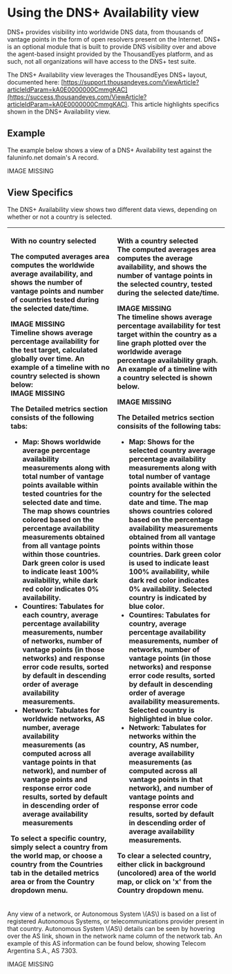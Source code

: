 # Using the DNS+ Availability view

DNS+ provides visibility into worldwide DNS data, from thousands of vantage points in the form of open resolvers present on the Internet.  DNS+ is an optional module that is built to provide DNS visibility over and above the agent-based insight provided by the ThousandEyes platform, and as such, not all organizations will have access to the DNS+ test suite.  

The DNS+ Availability view leverages the ThousandEyes DNS+ layout, documented here: [https://support.thousandeyes.com/ViewArticle?articleIdParam=kA0E0000000CmmgKAC](https://success.thousandeyes.com/ViewArticle?articleIdParam=kA0E0000000CmmgKAC).  This article highlights specifics shown in the DNS+ Availability view.

## Example

The example below shows a view of a DNS+ Availability test against the faluninfo.net domain's A record.

IMAGE MISSING

## View Specifics

The DNS+ Availability view shows two different data views, depending on whether or not a country is selected.

<table>
  <thead>
    <tr>
      <th style="text-align:left">
        <p>With no country selected</p>
        <p>The computed averages area computes the worldwide average availability,
          and shows the number of vantage points and number of countries tested during
          the selected date/time.</p>
        <p>IMAGE MISSING
          <br />Timeline shows average percentage availability for the test target, calculated
          globally over time. An example of a timeline with no country selected is
          shown below:
          <br />IMAGE MISSING</p>
        <p>The Detailed metrics section consists of the following tabs:</p>
        <ul>
          <li>Map: Shows worldwide average percentage availability measurements along
            with total number of vantage points available within tested countries for
            the selected date and time. The map shows countries colored based on the
            percentage availability measurements obtained from all vantage points within
            those countries. Dark green color is used to indicate least 100% availability,
            while dark red color indicates 0% availability.</li>
          <li>Countires: Tabulates for each country, average percentage availability
            measurements, number of networks, number of vantage points (in those networks)
            and response error code results, sorted by default in descending order
            of average availability measurements.</li>
          <li>Network: Tabulates for worldwide networks, AS number, average availability
            measurements (as computed across all vantage points in that network), and
            number of vantage points and response error code results, sorted by default
            in descending order of average availability measurements</li>
        </ul>
        <p>To select a specific country, simply select a country from the world map,
          or choose a country from the Countries tab in the detailed metrics area
          or from the Country dropdown menu.</p>
      </th>
      <th style="text-align:left">
        <p>With a country selected
          <br />The computed averages area computes the average availability, and shows
          the number of vantage points in the selected country, tested during the
          selected date/time.</p>
        <p>IMAGE MISSING
          <br />The timeline shows average percentage availability for test target within
          the country as a line graph plotted over the worldwide average percentage
          availability graph. An example of a timeline with a country selected is
          shown below.</p>
        <p>IMAGE MISSING</p>
        <p>The Detailed metrics section consisits of the following tabs:</p>
        <ul>
          <li>Map: Shows for the selected country average percentage availability measurements
            along with total number of vantage points available within the country
            for the selected date and time. The map shows countries colored based on
            the percentage availability measurements obtained from all vantage points
            within those countries. Dark green color is used to indicate least 100%
            availability, while dark red color indicates 0% availability. Selected
            country is indicated by blue color.</li>
          <li>Countires: Tabulates for country, average percentage availability measurements,
            number of networks, number of vantage points (in those networks) and response
            error code results, sorted by default in descending order of average availability
            measurements. Selected country is highlighted in blue color.</li>
          <li>Network: Tabulates for networks within the country, AS number, average
            availability measurements (as computed across all vantage points in that
            network), and number of vantage points and response error code results,
            sorted by default in descending order of average availability measurements.</li>
        </ul>
        <p>To clear a selected country, either click in background (uncolored) area
          of the world map, or click on &apos;x&apos; from the Country dropdown menu.</p>
      </th>
    </tr>
  </thead>
  <tbody></tbody>
</table>Any view of a network, or Autonomous System \(AS\) is based on a list of registered Autonomous Systems, or telecommunications provider present in that country.  Autonomous System \(AS\) details can be seen by hovering over the AS link, shown in the network name column of the network tab.  An example of this AS information can be found below, showing Telecom Argentina S.A., AS 7303.

IMAGE MISSING

